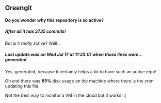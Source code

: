 ## Greengit

#### Do you wonder why this repository is so active?

##### After all it has 3735 commits!

But is it *really* active? Well...

##### Last update was on Wed Jul 17 at 11:25:01 when those lines were... generated

Yes, generated, because it certainly helps a lot to have such an active repo!

Oh and there was **85%** disk usage on the machine
where there is the cron updating this file.

Not the best way to monitor a VM in the cloud but it works! :)
